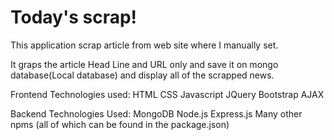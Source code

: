 # Today's scrap!

This application scrap article from web site where I manually set.

It graps the article Head Line and URL only and save it on mongo database(Local database)
and display all of the scrapped news.


Frontend Technologies used:
HTML
CSS
Javascript
JQuery
Bootstrap
AJAX

Backend Technologies Used:
MongoDB
Node.js
Express.js
Many other npms (all of which can be found in the package.json)


